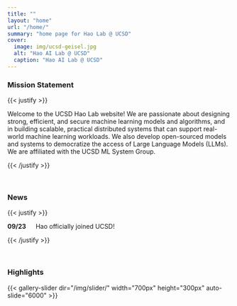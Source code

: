 ```yaml
---
title: ""
layout: "home"
url: "/home/"
summary: "home page for Hao Lab @ UCSD"
cover:
  image: img/ucsd-geisel.jpg
  alt: "Hao AI Lab @ UCSD"
  caption: "Hao AI Lab @ UCSD"
---
```


### Mission Statement 

{{< justify >}}

Welcome to the UCSD Hao Lab website! We are passionate about designing strong, efficient, and secure machine learning models and algorithms, and in building scalable, practical distributed systems that can support real-world machine learning workloads. We also develop open-sourced models and systems to democratize the access of Large Language Models (LLMs). We are affiliated with the UCSD ML System Group.

{{< /justify >}}

&emsp;

### News 

{{< justify >}}

**09/23** &emsp; Hao officially joined UCSD!

{{< /justify >}}

&emsp;

### Highlights

<!-- Default use-case -->
{{< gallery-slider dir="/img/slider/" width="700px" height="300px" auto-slide="6000" >}}
